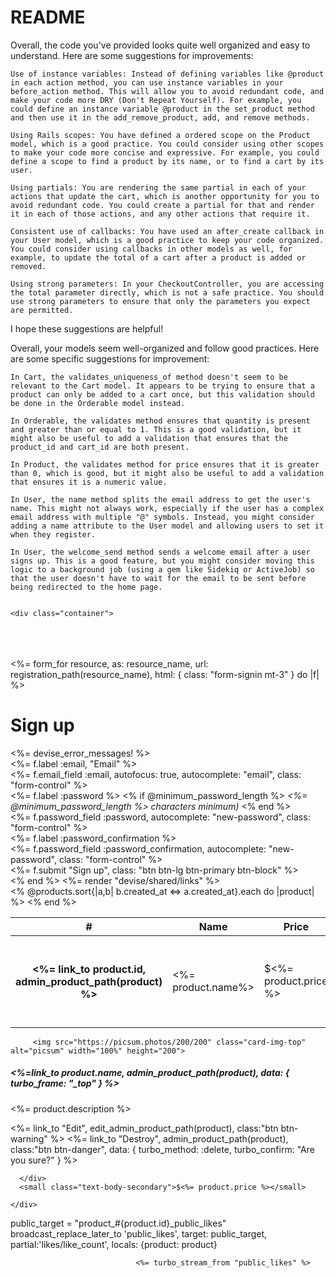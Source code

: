 # README

Overall, the code you've provided looks quite well organized and easy to understand. Here are some suggestions for improvements:

    Use of instance variables: Instead of defining variables like @product in each action method, you can use instance variables in your before_action method. This will allow you to avoid redundant code, and make your code more DRY (Don't Repeat Yourself). For example, you could define an instance variable @product in the set_product method and then use it in the add_remove_product, add, and remove methods.

    Using Rails scopes: You have defined a ordered scope on the Product model, which is a good practice. You could consider using other scopes to make your code more concise and expressive. For example, you could define a scope to find a product by its name, or to find a cart by its user.

    Using partials: You are rendering the same partial in each of your actions that update the cart, which is another opportunity for you to avoid redundant code. You could create a partial for that and render it in each of those actions, and any other actions that require it.

    Consistent use of callbacks: You have used an after_create callback in your User model, which is a good practice to keep your code organized. You could consider using callbacks in other models as well, for example, to update the total of a cart after a product is added or removed.

    Using strong parameters: In your CheckoutController, you are accessing the total parameter directly, which is not a safe practice. You should use strong parameters to ensure that only the parameters you expect are permitted.

I hope these suggestions are helpful!


Overall, your models seem well-organized and follow good practices. Here are some specific suggestions for improvement:

    In Cart, the validates_uniqueness_of method doesn't seem to be relevant to the Cart model. It appears to be trying to ensure that a product can only be added to a cart once, but this validation should be done in the Orderable model instead.

    In Orderable, the validates method ensures that quantity is present and greater than or equal to 1. This is a good validation, but it might also be useful to add a validation that ensures that the product_id and cart_id are both present.

    In Product, the validates method for price ensures that it is greater than 0, which is good, but it might also be useful to add a validation that ensures it is a numeric value.

    In User, the name method splits the email address to get the user's name. This might not always work, especially if the user has a complex email address with multiple "@" symbols. Instead, you might consider adding a name attribute to the User model and allowing users to set it when they register.

    In User, the welcome_send method sends a welcome email after a user signs up. This is a good feature, but you might consider moving this logic to a background job (using a gem like Sidekiq or ActiveJob) so that the user doesn't have to wait for the email to be sent before being redirected to the home page.


    <div class="container">
  <div class="row">
    <div class="col-md-6 offset-md-3">
      <br><br><br>
      <%= form_for resource, as: resource_name, url: registration_path(resource_name), html: { class: "form-signin mt-3" } do |f| %>
        <h1 class="h3 mb-3 font-weight-normal text-center">Sign up</h1>
        <%= devise_error_messages! %>
        <div class="form-group">
          <%= f.label :email, "Email" %><br />
          <%= f.email_field :email, autofocus: true, autocomplete: "email", class: "form-control" %>
        </div>
        <div class="form-group">
          <%= f.label :password %>
          <% if @minimum_password_length %>
          <em><%= @minimum_password_length %> characters minimum)</em>
          <% end %><br />
          <%= f.password_field :password, autocomplete: "new-password", class: "form-control" %>
        </div>
        <div class="form-group">
          <%= f.label :password_confirmation %><br />
          <%= f.password_field :password_confirmation, autocomplete: "new-password", class: "form-control" %>
        </div>
        <div class="actions mt-5">
          <%= f.submit "Sign up", class: "btn btn-lg btn-primary btn-block" %>
        </div>
      <% end %>
      <%= render "devise/shared/links" %>
    </div>
  </div>
</div>

<!--
<%= f.label :email %><br />
<%= f.email_field :email, autofocus: true, autocomplete: "email" %>
-->


<div class="table-responsive">
  <table class="table table-striped">
    <thead>
      <tr>
        <th scope="col">#</th>
        <th scope="col">Name</th>
        <th scope="col">Price</th>
        <th scope="col">Actions</th>
      </tr>
    </thead>
    <tbody>
      <% @products.sort{|a,b| b.created_at <=> a.created_at}.each do |product| %>
        <tr>
          <th scope="row"><%= link_to product.id, admin_product_path(product) %></th>
          <td><%= product.name%></td>
          <td>$<%= product.price %></td>
          <td>
            <%= link_to "Edit", edit_admin_product_path(product) %>
            /
            <%= link_to "Destroy", admin_product_path(product), data: { turbo_method: :delete,
                                                                        turbo_confirm: "Are you sure?"
                                                                      } %>
          </td>
        </tr>
      <% end %>
    </tbody>
  </table> 
</div>


         <img src="https://picsum.photos/200/200" class="card-img-top" alt="picsum" width="100%" height="200">
  <div class="card-body">
    <h5 class="card-title"><%=link_to product.name, admin_product_path(product), data: { turbo_frame: "_top" } %></h5>
    <p class="card-text"><%= product.description %></p>
    <div class="d-flex justify-content-between align-items-center">
      <div>
      <%= link_to "Edit", edit_admin_product_path(product), class:"btn btn-warning" %> 
      <%= link_to "Destroy", admin_product_path(product), class:"btn btn-danger", data: { turbo_method: :delete,
                                                                                           turbo_confirm: "Are you sure?"
                                                                                          } %>
       
      </div>
      <small class="text-body-secondary">$<%= product.price %></small>
      
    </div>
  </div>


   public_target = "product_#{product.id}_public_likes"
    broadcast_replace_later_to 'public_likes',
                                target: public_target,
                                partial:'likes/like_count',
                                locals: {product: product}

                                <%= turbo_stream_from "public_likes" %>